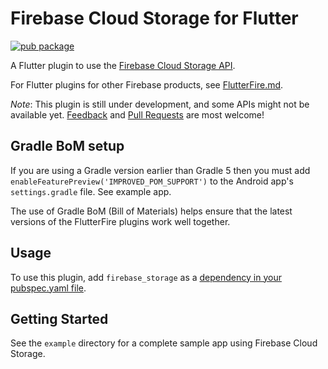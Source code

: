 # Firebase Cloud Storage for Flutter

[![pub package](https://img.shields.io/pub/v/firebase_storage.svg)](https://pub.dartlang.org/packages/firebase_storage)

A Flutter plugin to use the [Firebase Cloud Storage API](https://firebase.google.com/products/storage/).

For Flutter plugins for other Firebase products, see [FlutterFire.md](https://github.com/flutter/plugins/blob/master/FlutterFire.md).

*Note*: This plugin is still under development, and some APIs might not be available yet. [Feedback](https://github.com/flutter/flutter/issues) and [Pull Requests](https://github.com/flutter/plugins/pulls) are most welcome!

## Gradle BoM setup 

If you are using a Gradle version earlier than Gradle 5 then you must add `enableFeaturePreview('IMPROVED_POM_SUPPORT')`
to the Android app's `settings.gradle` file. See example app.

The use of Gradle BoM (Bill of Materials) helps ensure that the latest versions of the FlutterFire plugins
work well together.

## Usage
To use this plugin, add `firebase_storage` as a [dependency in your pubspec.yaml file](https://flutter.io/platform-plugins/).

## Getting Started

See the `example` directory for a complete sample app using Firebase Cloud Storage.
